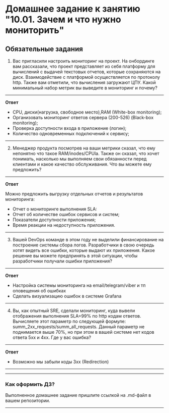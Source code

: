 # Домашнее задание к занятию "10.01. Зачем и что нужно мониторить"

## Обязательные задания

1. Вас пригласили настроить мониторинг на проект. На онбординге вам рассказали, что проект представляет из себя
   платформу для вычислений с выдачей текстовых отчетов, которые сохраняются на диск. Взаимодействие с платформой
   осуществляется по протоколу http. Также вам отметили, что вычисления загружают ЦПУ. Какой минимальный набор метрик вы
   выведите в мониторинг и почему?
---
**Ответ**
+ CPU, диски(нагрузка, свободное место),RAM (White-box monitoring);
+ Организовать мониторинг ответов сервера (200-526) (Black-box monitoring);
+ Проверка доступности входа в приложение (логин);
+ Количество одновременных подключений к сервису;
___

2. Менеджер продукта посмотрев на ваши метрики сказал, что ему непонятно что такое RAM/inodes/CPUla. Также он сказал,
   что хочет понимать, насколько мы выполняем свои обязанности перед клиентами и какое качество обслуживания. Что вы
   можете ему предложить?
---
**Ответ**

Можно предложить выгрузку отдельных отчетов и результатов мониторинга:

+ Отчет о мониторинге выполнения SLA:
+ Отчет об количестве ошибок сервисов и систем;
+ Показатели доступности приложения;
+ Время реакции на недоступность приложения.
---

3. Вашей DevOps команде в этом году не выделили финансирование на построение системы сбора логов. Разработчики в свою
   очередь хотят видеть все ошибки, которые выдают их приложения. Какое решение вы можете предпринять в этой ситуации,
   чтобы разработчики получали ошибки приложения?
---
**Ответ**

+ Настройка системы мониторинга на email/telegram/viber и тп оповещения об ошибках
+ Сделать визуализацию ошибок в системе Grafana
___

4. Вы, как опытный SRE, сделали мониторинг, куда вывели отображения выполнения SLA=99% по http кодам ответов.
   Вычисляете этот параметр по следующей формуле: summ_2xx_requests/summ_all_requests. Данный параметр не поднимается выше
   70%, но при этом в вашей системе нет кодов ответа 5xx и 4xx. Где у вас ошибка?
---
**Ответ**
+ Возможно мы забыли коды 3xx (Redirection)
___


---

### Как оформить ДЗ?

Выполненное домашнее задание пришлите ссылкой на .md-файл в вашем репозитории.

---
